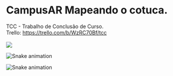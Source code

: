# CampusAR Mapeando o cotuca.
TCC - Trabalho de Conclusão de Curso.<br>
Trello: https://trello.com/b/WzRC70Bf/tcc<br><br>
![](https://img.freepik.com/vetores-premium/predio-da-escola-de-pixel-art-de-8-bits_317396-1736.jpg)

 ![Snake animation](https://github.com/cc23538/CampusAR_Mapeando_o_Cotuca/blob/output/github-contribution-grid-snake.svg)

 ![Snake animation](github-contribution-grid-snake.svg)
